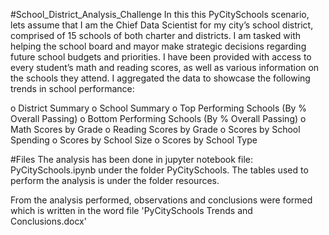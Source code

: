 
#School_District_Analysis_Challenge
In this this PyCitySchools scenario, lets assume that I am the Chief Data Scientist for my city’s school district, comprised of 15 schools of both charter and districts. I am tasked with helping the school board and mayor make strategic decisions regarding future school budgets and priorities. I have been provided with access to every student’s math and reading scores, as well as various information on the schools they attend. I aggregated the data to showcase the following trends in school performance:

o District Summary o School Summary o Top Performing Schools (By % Overall Passing) o Bottom Performing Schools (By % Overall Passing) o Math Scores by Grade o Reading Scores by Grade o Scores by School Spending o Scores by School Size o Scores by School Type


#Files
The analysis has been done in jupyter notebook file: PyCitySchools.ipynb under the folder PyCitySchools. The tables used to perform the analysis is under the folder resources.

From the analysis performed, observations and conclusions were formed which is written in the word file 'PyCitySchools Trends and Conclusions.docx'
